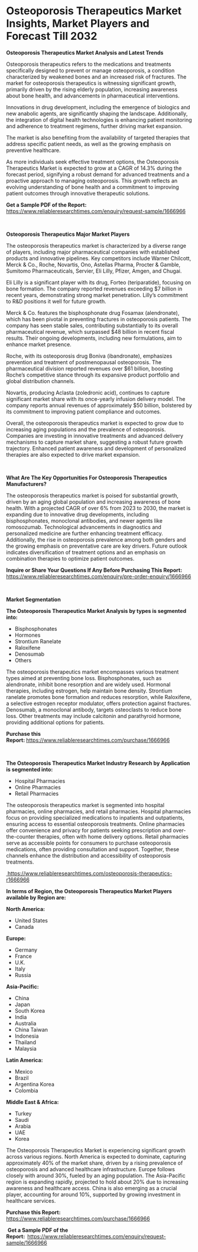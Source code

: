 <p><h1>Osteoporosis Therapeutics Market Insights, Market Players and Forecast Till 2032</h1></p><p><strong>Osteoporosis Therapeutics Market Analysis and Latest Trends</strong></p>
<p><p>Osteoporosis therapeutics refers to the medications and treatments specifically designed to prevent or manage osteoporosis, a condition characterized by weakened bones and an increased risk of fractures. The market for osteoporosis therapeutics is witnessing significant growth, primarily driven by the rising elderly population, increasing awareness about bone health, and advancements in pharmaceutical interventions. </p><p>Innovations in drug development, including the emergence of biologics and new anabolic agents, are significantly shaping the landscape. Additionally, the integration of digital health technologies is enhancing patient monitoring and adherence to treatment regimens, further driving market expansion. </p><p>The market is also benefiting from the availability of targeted therapies that address specific patient needs, as well as the growing emphasis on preventive healthcare. </p><p>As more individuals seek effective treatment options, the Osteoporosis Therapeutics Market is expected to grow at a CAGR of 14.3% during the forecast period, signifying a robust demand for advanced treatments and a proactive approach to managing osteoporosis. This growth reflects an evolving understanding of bone health and a commitment to improving patient outcomes through innovative therapeutic solutions.</p></p>
<p><strong>Get a Sample PDF of the Report:&nbsp;</strong> <a href="https://www.reliableresearchtimes.com/enquiry/request-sample/1666966?utm_campaign=3357&utm_medium=2&utm_source=Github&utm_content=ia&utm_term=18042025&utm_id=osteoporosis-therapeutics">https://www.reliableresearchtimes.com/enquiry/request-sample/1666966</a></p>
<p>&nbsp;</p>
<p><strong>Osteoporosis Therapeutics Major Market Players</strong></p>
<p><p>The osteoporosis therapeutics market is characterized by a diverse range of players, including major pharmaceutical companies with established products and innovative pipelines. Key competitors include Warner Chilcott, Merck & Co., Roche, Novartis, Ono, Astellas Pharma, Procter & Gamble, Sumitomo Pharmaceuticals, Servier, Eli Lilly, Pfizer, Amgen, and Chugai.</p><p>Eli Lilly is a significant player with its drug, Forteo (teriparatide), focusing on bone formation. The company reported revenues exceeding $7 billion in recent years, demonstrating strong market penetration. Lilly’s commitment to R&D positions it well for future growth.</p><p>Merck & Co. features the bisphosphonate drug Fosamax (alendronate), which has been pivotal in preventing fractures in osteoporosis patients. The company has seen stable sales, contributing substantially to its overall pharmaceutical revenue, which surpassed $48 billion in recent fiscal results. Their ongoing developments, including new formulations, aim to enhance market presence.</p><p>Roche, with its osteoporosis drug Boniva (ibandronate), emphasizes prevention and treatment of postmenopausal osteoporosis. The pharmaceutical division reported revenues over $61 billion, boosting Roche’s competitive stance through its expansive product portfolio and global distribution channels.</p><p>Novartis, producing Aclasta (zoledronic acid), continues to capture significant market share with its once-yearly infusion delivery model. The company reports annual revenues of approximately $50 billion, bolstered by its commitment to improving patient compliance and outcomes.</p><p>Overall, the osteoporosis therapeutics market is expected to grow due to increasing aging populations and the prevalence of osteoporosis. Companies are investing in innovative treatments and advanced delivery mechanisms to capture market share, suggesting a robust future growth trajectory. Enhanced patient awareness and development of personalized therapies are also expected to drive market expansion.</p></p>
<p>&nbsp;</p>
<p><strong>What Are The Key Opportunities For Osteoporosis Therapeutics Manufacturers?</strong></p>
<p><p>The osteoporosis therapeutics market is poised for substantial growth, driven by an aging global population and increasing awareness of bone health. With a projected CAGR of over 6% from 2023 to 2030, the market is expanding due to innovative drug developments, including bisphosphonates, monoclonal antibodies, and newer agents like romosozumab. Technological advancements in diagnostics and personalized medicine are further enhancing treatment efficacy. Additionally, the rise in osteoporosis prevalence among both genders and the growing emphasis on preventative care are key drivers. Future outlook indicates diversification of treatment options and an emphasis on combination therapies to optimize patient outcomes.</p></p>
<p><strong>Inquire or Share Your Questions If Any Before Purchasing This Report:</strong> <a href="https://www.reliableresearchtimes.com/enquiry/pre-order-enquiry/1666966?utm_campaign=3357&utm_medium=2&utm_source=Github&utm_content=ia&utm_term=18042025&utm_id=osteoporosis-therapeutics">https://www.reliableresearchtimes.com/enquiry/pre-order-enquiry/1666966</a></p>
<p>&nbsp;</p>
<p><strong>Market Segmentation</strong></p>
<p><strong>The Osteoporosis Therapeutics Market Analysis by types is segmented into:</strong></p>
<p><ul><li>Bisphosphonates</li><li>Hormones</li><li>Strontium Ranelate</li><li>Raloxifene</li><li>Denosumab</li><li>Others</li></ul></p>
<p><p>The osteoporosis therapeutics market encompasses various treatment types aimed at preventing bone loss. Bisphosphonates, such as alendronate, inhibit bone resorption and are widely used. Hormonal therapies, including estrogen, help maintain bone density. Strontium ranelate promotes bone formation and reduces resorption, while Raloxifene, a selective estrogen receptor modulator, offers protection against fractures. Denosumab, a monoclonal antibody, targets osteoclasts to reduce bone loss. Other treatments may include calcitonin and parathyroid hormone, providing additional options for patients.</p></p>
<p><strong>Purchase this Report:&nbsp;</strong><a href="https://www.reliableresearchtimes.com/purchase/1666966?utm_campaign=3357&utm_medium=2&utm_source=Github&utm_content=ia&utm_term=18042025&utm_id=osteoporosis-therapeutics">https://www.reliableresearchtimes.com/purchase/1666966</a></p>
<p>&nbsp;</p>
<p><strong>The Osteoporosis Therapeutics Market Industry Research by Application is segmented into:</strong></p>
<p><ul><li>Hospital Pharmacies</li><li>Online Pharmacies</li><li>Retail Pharmacies</li></ul></p>
<p><p>The osteoporosis therapeutics market is segmented into hospital pharmacies, online pharmacies, and retail pharmacies. Hospital pharmacies focus on providing specialized medications to inpatients and outpatients, ensuring access to essential osteoporosis treatments. Online pharmacies offer convenience and privacy for patients seeking prescription and over-the-counter therapies, often with home delivery options. Retail pharmacies serve as accessible points for consumers to purchase osteoporosis medications, often providing consultation and support. Together, these channels enhance the distribution and accessibility of osteoporosis treatments.</p></p>
<p><a href="https://www.reliableresearchtimes.com/osteoporosis-therapeutics-r1666966?utm_campaign=3357&utm_medium=2&utm_source=Github&utm_content=ia&utm_term=18042025&utm_id=osteoporosis-therapeutics">&nbsp;https://www.reliableresearchtimes.com/osteoporosis-therapeutics-r1666966</a></p>
<p><strong>In terms of Region, the Osteoporosis Therapeutics Market Players available by Region are:</strong></p>
<p>
    <p> <strong> North America: </strong>
        <ul>
            <li>United States</li>
            <li>Canada</li>
        </ul>
        </p> 
    <p> <strong> Europe: </strong>
        <ul>
            <li>Germany</li>
            <li>France</li>
            <li>U.K.</li>
            <li>Italy</li>
            <li>Russia</li>
        </ul>
        </p> 
    <p> <strong> Asia-Pacific: </strong>
        <ul>
            <li>China</li>
            <li>Japan</li>
            <li>South Korea</li>
            <li>India</li>
            <li>Australia</li>
            <li>China Taiwan</li>
            <li>Indonesia</li>
            <li>Thailand</li>
            <li>Malaysia</li>
        </ul>
        </p> 
    <p> <strong> Latin America: </strong>
        <ul>
            <li>Mexico</li>
            <li>Brazil</li>
            <li>Argentina Korea</li>
            <li>Colombia</li>
        </ul>
        </p> 
    <p> <strong> Middle East & Africa: </strong>
        <ul>
            <li>Turkey</li>
            <li>Saudi</li>
            <li>Arabia</li>
            <li>UAE</li>
            <li>Korea</li>
        </ul>
    </p>
    </p>
<p><p>The Osteoporosis Therapeutics Market is experiencing significant growth across various regions. North America is expected to dominate, capturing approximately 40% of the market share, driven by a rising prevalence of osteoporosis and advanced healthcare infrastructure. Europe follows closely with around 30%, fueled by an aging population. The Asia-Pacific region is expanding rapidly, projected to hold about 20% due to increasing awareness and healthcare access. China is also emerging as a crucial player, accounting for around 10%, supported by growing investment in healthcare services.</p></p>
<p><strong>Purchase this Report: </strong><a href="https://www.reliableresearchtimes.com/purchase/1666966?utm_campaign=3357&utm_medium=2&utm_source=Github&utm_content=ia&utm_term=18042025&utm_id=osteoporosis-therapeutics">https://www.reliableresearchtimes.com/purchase/1666966</a></p>
<p>&nbsp;<strong>Get a Sample PDF of the Report:&nbsp;&nbsp;</strong><a href="https://www.reliableresearchtimes.com/enquiry/request-sample/1666966?utm_campaign=3357&utm_medium=2&utm_source=Github&utm_content=ia&utm_term=18042025&utm_id=osteoporosis-therapeutics">https://www.reliableresearchtimes.com/enquiry/request-sample/1666966</a></p>
<p><strong></strong></p>
<p><p></p><p></p><p></p></p>